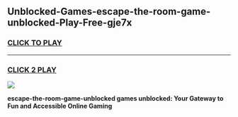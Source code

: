 
## Unblocked-Games-escape-the-room-game-unblocked-Play-Free-gje7x
<h3>
<a href="https://premium76.site?title=escape-the-room-game-unblocked&ref=10A">CLICK TO PLAY</a></h3>
<hr>

<h3>
<a href="https://premium76.site?title=escape-the-room-game-unblocked&ref=10A">CLICK 2 PLAY</a>
  
</h3>

<a href="https://premium76.site?title=escape-the-room-game-unblocked&ref=10A"><img src="https://clearcache.store/games.png"></a>


**escape-the-room-game-unblocked games unblocked: Your Gateway to Fun and Accessible Online Gaming**
